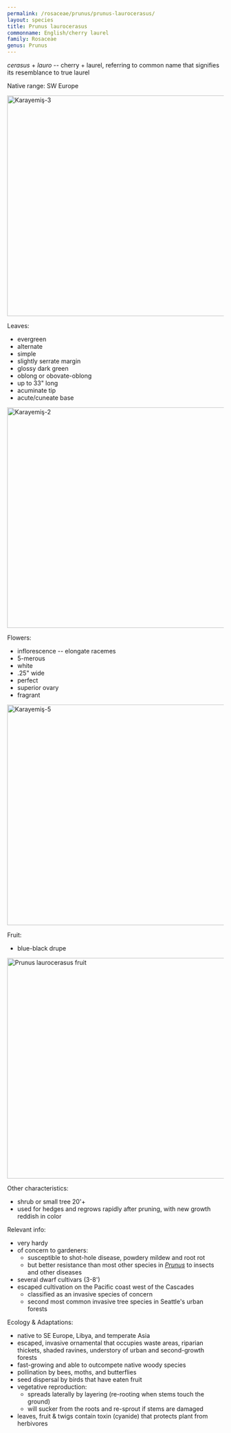 ```yaml
---
permalink: /rosaceae/prunus/prunus-laurocerasus/
layout: species
title: Prunus laurocerasus
commonname: English/cherry laurel
family: Rosaceae
genus: Prunus
---
```


*cerasus* + *lauro* -- cherry + laurel, referring to common name that signifies its resemblance to true laurel

Native range: SW Europe

<a title="Karduelis / Public domain" href="https://commons.wikimedia.org/wiki/File:Karayemi%C5%9F-3.jpg"><img width="512" alt="Karayemiş-3" src="https://upload.wikimedia.org/wikipedia/commons/thumb/c/c7/Karayemi%C5%9F-3.jpg/512px-Karayemi%C5%9F-3.jpg"></a>

Leaves:
  - evergreen
  - alternate
  - simple
  - slightly serrate margin
  - glossy dark green
  - oblong or obovate-oblong
  - up to 33" long
  - acuminate tip
  - acute/cuneate base

<a title="Karduelis / Public domain" href="https://commons.wikimedia.org/wiki/File:Karayemi%C5%9F-2.JPG"><img width="512" alt="Karayemiş-2" src="https://upload.wikimedia.org/wikipedia/commons/0/00/Karayemi%C5%9F-2.JPG"></a>

Flowers:
  - inflorescence -- elongate racemes
  - 5-merous
  - white
  - .25" wide
  - perfect
  - superior ovary
  - fragrant

<a title="Karduelis / Public domain" href="https://commons.wikimedia.org/wiki/File:Karayemi%C5%9F-5.jpg"><img width="512" alt="Karayemiş-5" src="https://upload.wikimedia.org/wikipedia/commons/thumb/d/db/Karayemi%C5%9F-5.jpg/512px-Karayemi%C5%9F-5.jpg"></a>

Fruit:
  - blue-black drupe

<a title="MPF / CC BY-SA (https://creativecommons.org/licenses/by-sa/3.0)" href="https://commons.wikimedia.org/wiki/File:Prunus_laurocerasus_fruit.jpg"><img width="512" alt="Prunus laurocerasus fruit" src="https://upload.wikimedia.org/wikipedia/commons/thumb/d/df/Prunus_laurocerasus_fruit.jpg/512px-Prunus_laurocerasus_fruit.jpg"></a>

Other characteristics:
  - shrub or small tree 20'+
  - used for hedges and regrows rapidly after pruning, with new growth reddish in color

Relevant info:
  - very hardy
  - of concern to gardeners:
    - susceptible to shot-hole disease, powdery mildew and root rot
    - but better resistance than most other species in *[Prunus](..)* to insects and other diseases
  - several dwarf cultivars (3-8')
  - escaped cultivation on the Pacific coast west of the Cascades
    - classified as an invasive species of concern
    - second most common invasive tree species in Seattle's urban forests

Ecology & Adaptations:
  - native to SE Europe, Libya, and temperate Asia
  - escaped, invasive ornamental that occupies waste areas, riparian thickets, shaded ravines, understory of urban and second-growth forests
  - fast-growing and able to outcompete native woody species
  - pollination by bees, moths, and butterflies
  - seed dispersal by birds that have eaten fruit
  - vegetative reproduction:
    - spreads laterally by layering (re-rooting when stems touch the ground)
    - will sucker from the roots and re-sprout if stems are damaged
  - leaves, fruit & twigs contain toxin (cyanide) that protects plant from herbivores
